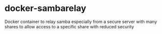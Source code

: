 # docker-sambarelay

Docker container to relay samba especially from a secure server with many shares to allow access to a specific share with reduced security

